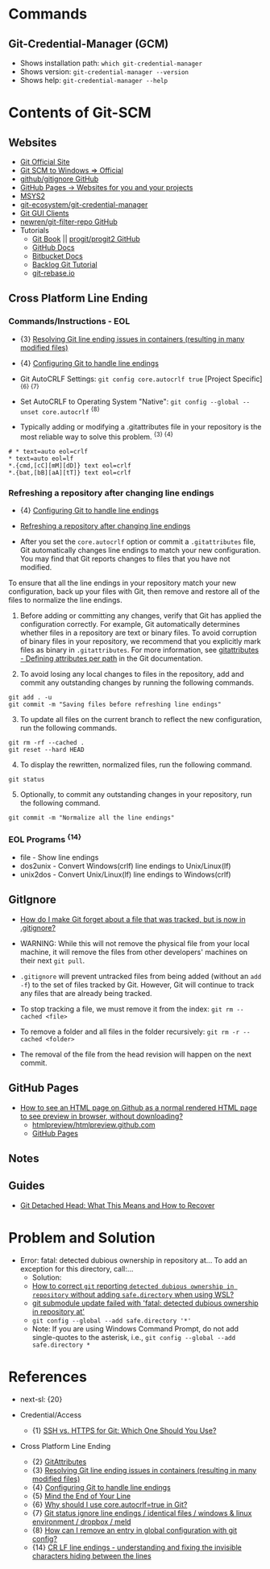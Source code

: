 # Commands

## Git-Credential-Manager (GCM)

* Shows installation path: `which git-credential-manager`
* Shows version: `git-credential-manager --version`
* Shows help: `git-credential-manager --help`

# Contents of Git-SCM

## Websites
* [Git Official Site](https://git-scm.com/)
* [Git SCM to Windows => Official](https://gitforwindows.org/)
* [github/gitignore GitHub](https://github.com/github/gitignore)
* [GitHub Pages -> Websites for you and your projects](https://pages.github.com/)
* [MSYS2](https://www.msys2.org/)
* [git-ecosystem/git-credential-manager](https://github.com/git-ecosystem/git-credential-manager)
* [Git GUI Clients](https://git-scm.com/downloads/guis)
* [newren/git-filter-repo GitHub](https://github.com/newren/git-filter-repo)
* Tutorials
  * [Git Book](https://git-scm.com/book/en/v2) || [progit/progit2 GitHub](https://github.com/progit/progit2)
  * [GitHub Docs](https://docs.github.com/en)
  * [Bitbucket Docs](https://support.atlassian.com/bitbucket-cloud/resources/)
  * [Backlog Git Tutorial](https://nulab.com/learn/software-development/git-tutorial/)
  * [git-rebase.io](https://git-rebase.io/)

## Cross Platform Line Ending

### Commands/Instructions - EOL

* {3} [Resolving Git line ending issues in containers (resulting in many modified files)](https://code.visualstudio.com/docs/devcontainers/tips-and-tricks#_resolving-git-line-ending-issues-in-containers-resulting-in-many-modified-files)
* {4} [Configuring Git to handle line endings](https://docs.github.com/en/get-started/getting-started-with-git/configuring-git-to-handle-line-endings)

* Git AutoCRLF Settings: `git config core.autocrlf true` [Project Specific] <sup>{6} {7}</sup>
* Set AutoCRLF to Operating System "Native": `git config --global --unset core.autocrlf` <sup>{8}</sup>
* Typically adding or modifying a .gitattributes file in your repository is the most reliable way to solve this problem. <sup>{3} {4}</sup>
```shellscript
# * text=auto eol=crlf
* text=auto eol=lf
*.{cmd,[cC][mM][dD]} text eol=crlf
*.{bat,[bB][aA][tT]} text eol=crlf
```

### Refreshing a repository after changing line endings

* {4} [Configuring Git to handle line endings](https://docs.github.com/en/get-started/getting-started-with-git/configuring-git-to-handle-line-endings)
* [Refreshing a repository after changing line endings](https://docs.github.com/en/get-started/getting-started-with-git/configuring-git-to-handle-line-endings?platform=windows#refreshing-a-repository-after-changing-line-endings)

* After you set the `core.autocrlf` option or commit a `.gitattributes` file, Git automatically changes line endings to match your new configuration. You may find that Git reports changes to files that you have not modified.

To ensure that all the line endings in your repository match your new configuration, back up your files with Git, then remove and restore all of the files to normalize the line endings.

1. Before adding or committing any changes, verify that Git has applied the configuration correctly. For example, Git automatically determines whether files in a repository are text or binary files. To avoid corruption of binary files in your repository, we recommend that you explicitly mark files as binary in `.gitattributes`. For more information, see [gitattributes - Defining attributes per path](https://www.git-scm.com/docs/gitattributes#_marking_files_as_binary) in the Git documentation.

2. To avoid losing any local changes to files in the repository, add and commit any outstanding changes by running the following commands.
```shellscript
git add . -u
git commit -m "Saving files before refreshing line endings"
```

3. To update all files on the current branch to reflect the new configuration, run the following commands.
```shellscript
git rm -rf --cached .
git reset --hard HEAD
```

4. To display the rewritten, normalized files, run the following command.
```shellscript
git status
```

5. Optionally, to commit any outstanding changes in your repository, run the following command.
```shellscript
git commit -m "Normalize all the line endings"
```

### EOL Programs <sup>{14}</sup>

* file - Show line endings
* dos2unix - Convert Windows(crlf) line endings to Unix/Linux(lf)
* unix2dos - Convert Unix/Linux(lf) line endings to Windows(crlf)

## GitIgnore

* [How do I make Git forget about a file that was tracked, but is now in .gitignore?](https://stackoverflow.com/questions/1274057/how-do-i-make-git-forget-about-a-file-that-was-tracked-but-is-now-in-gitignore)

* WARNING: While this will not remove the physical file from your local machine, it will remove the files from other developers' machines on their next `git pull`.
* `.gitignore` will prevent untracked files from being added (without an `add -f`) to the set of files tracked by Git. However, Git will continue to track any files that are already being tracked.
* To stop tracking a file, we must remove it from the index: `git rm --cached <file>`
* To remove a folder and all files in the folder recursively: `git rm -r --cached <folder>`
* The removal of the file from the head revision will happen on the next commit.

## GitHub Pages
* [How to see an HTML page on Github as a normal rendered HTML page to see preview in browser, without downloading?](https://stackoverflow.com/questions/8446218/how-to-see-an-html-page-on-github-as-a-normal-rendered-html-page-to-see-preview)
  * [htmlpreview/htmlpreview.github.com](https://github.com/htmlpreview/htmlpreview.github.com)
  * [GitHub Pages](https://pages.github.com/)

## Notes

## Guides

* [Git Detached Head: What This Means and How to Recover](https://www.cloudbees.com/blog/git-detached-head)

# Problem and Solution

* Error: fatal: detected dubious ownership in repository at... To add an exception for this directory, call:...
  * Solution:
  * [How to correct `git` reporting `detected dubious ownership in repository` without adding `safe.directory` when using WSL?](https://stackoverflow.com/questions/73485958/how-to-correct-git-reporting-detected-dubious-ownership-in-repository-withou)
  * [git submodule update failed with 'fatal: detected dubious ownership in repository at'](https://stackoverflow.com/questions/72978485/git-submodule-update-failed-with-fatal-detected-dubious-ownership-in-repositor)
  * `git config --global --add safe.directory '*'`
  * Note: If you are using Windows Command Prompt, do not add single-quotes to the asterisk, i.e., `git config --global --add safe.directory *`

# References

* next-sl: {20}

* Credential/Access
  * {1} [SSH vs. HTTPS for Git: Which One Should You Use?](https://phoenixnap.com/kb/git-ssh-vs-https)

* Cross Platform Line Ending
  * {2} [GitAttributes](https://git-scm.com/docs/gitattributes)
  * {3} [Resolving Git line ending issues in containers (resulting in many modified files)](https://code.visualstudio.com/docs/devcontainers/tips-and-tricks#_resolving-git-line-ending-issues-in-containers-resulting-in-many-modified-files)
  * {4} [Configuring Git to handle line endings](https://docs.github.com/en/get-started/getting-started-with-git/configuring-git-to-handle-line-endings)
  * {5} [Mind the End of Your Line](https://adaptivepatchwork.com/2012/03/01/mind-the-end-of-your-line/)
  * {6} [Why should I use core.autocrlf=true in Git?](https://stackoverflow.com/questions/2825428/why-should-i-use-core-autocrlf-true-in-git)
  * {7} [Git status ignore line endings / identical files / windows & linux environment / dropbox / meld](https://stackoverflow.com/questions/20496084/git-status-ignore-line-endings-identical-files-windows-linux-environment)
  * {8} [How can I remove an entry in global configuration with git config?](https://stackoverflow.com/questions/11868447/how-can-i-remove-an-entry-in-global-configuration-with-git-config)
  * {14} [CR LF line endings - understanding and fixing the invisible characters hiding between the lines](https://www.youtube.com/watch?v=zn7m2Mdm_Vg)
